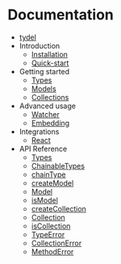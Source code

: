 # Documentation

* [tydel](../README.md)
* Introduction
  * [Installation](./intro/installation.md)
  * [Quick-start](./intro/quickstart.md)
* Getting started
  * [Types](./getting-started/types.md)
  * [Models](./getting-started/models.md)
  * [Collections](./getting-started/collections.md)
* Advanced usage
  * [Watcher](./guides/watcher.md)
  * [Embedding](./guides/embed.md)
* Integrations
  * [React](./integrations/react.md)
* API Reference
  * [Types](./api/Types.md)
  * [ChainableTypes](./api/ChainableTypes.md)
  * [chainType](./api/chainType.md)
  * [createModel](./api/createModel.md)
  * [Model](./api/Model.md)
  * [isModel](./api/isModel.md)
  * [createCollection](./api/createCollection.md)
  * [Collection](./api/Collection.md)
  * [isCollection](./api/isCollection.md)
  * [TypeError](./api/TypeError.md)
  * [CollectionError](./api/CollectionError.md)
  * [MethodError](./api/MethodError.md)

